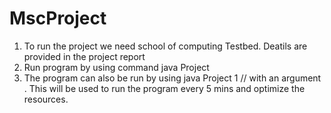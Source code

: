 # MscProject
1. To run the project we need school of computing Testbed. Deatils are provided in the project report
2. Run program by using command java Project
3. The program can also be run by using java Project 1   // with an argument . This will be used to run the program every 5 mins and optimize the resources.
